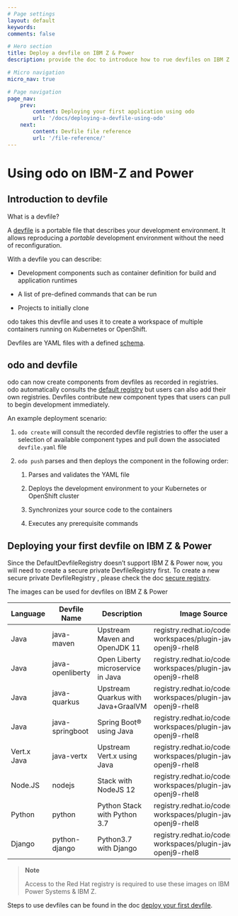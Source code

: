 ```yaml
---
# Page settings
layout: default
keywords:
comments: false

# Hero section
title: Deploy a devfile on IBM Z & Power 
description: provide the doc to introduce how to rue devfiles on IBM Z & Power platform.

# Micro navigation
micro_nav: true

# Page navigation
page_nav:
    prev:
        content: Deploying your first application using odo
        url: '/docs/deploying-a-devfile-using-odo'
    next:
        content: Devfile file reference
        url: '/file-reference/'
---
```

# Using odo on IBM-Z and Power

## Introduction to devfile

What is a devfile?

A [devfile](https://redhat-developer.github.io/devfile/) is a portable file that describes your development environment. It allows reproducing a *portable* development environment without the need of reconfiguration.

With a devfile you can describe:

  - Development components such as container definition for build and application runtimes

  - A list of pre-defined commands that can be run

  - Projects to initially clone

odo takes this devfile and uses it to create a workspace of multiple containers running on Kubernetes or OpenShift.

Devfiles are YAML files with a defined [schema](https://devfile.github.io/devfile/_attachments/api-reference.html).

## odo and devfile

odo can now create components from devfiles as recorded in registries. odo automatically consults the [default registry](https://github.com/odo-devfiles/registry) but users can also add their own registries. Devfiles contribute new component types that users can pull to begin development immediately.

An example deployment scenario:

1.  `odo create` will consult the recorded devfile registries to offer the user a selection of available component types and pull down the associated `devfile.yaml` file

2.  `odo push` parses and then deploys the component in the following order:
    
    1.  Parses and validates the YAML file
    
    2.  Deploys the development environment to your Kubernetes or OpenShift cluster
    
    3.  Synchronizes your source code to the containers
    
    4.  Executes any prerequisite commands

## Deploying your first devfile on IBM Z & Power

Since the DefaultDevfileRegistry doesn’t support IBM Z & Power now, you will need to create a secure private DevfileRegistry first. To create a new secure private DevfileRegistry , please check the doc [secure registry](https://github.com/openshift/odo/blob/main/docs/public/secure-registry.adoc).

The images can be used for devfiles on IBM Z & Power

| Language    | Devfile Name     | Description                        | Image Source                                                       | Supported Platform |
| ----------- | ---------------- | ---------------------------------- | ------------------------------------------------------------------ | ------------------ |
| Java        | java-maven       | Upstream Maven and OpenJDK 11      | registry.redhat.io/codeready-workspaces/plugin-java11-openj9-rhel8 | s390x, ppc64le     |
| Java        | java-openliberty | Open Liberty microservice in Java  | registry.redhat.io/codeready-workspaces/plugin-java11-openj9-rhel8 | s390x, ppc64le     |
| Java        | java-quarkus     | Upstream Quarkus with Java+GraalVM | registry.redhat.io/codeready-workspaces/plugin-java8-openj9-rhel8  | s390x, ppc64le     |
| Java        | java-springboot  | Spring Boot® using Java            | registry.redhat.io/codeready-workspaces/plugin-java11-openj9-rhel8 | s390x, ppc64le     |
| Vert.x Java | java-vertx       | Upstream Vert.x using Java         | registry.redhat.io/codeready-workspaces/plugin-java11-openj9-rhel8 | s390x, ppc64le     |
| Node.JS     | nodejs           | Stack with NodeJS 12               | registry.redhat.io/codeready-workspaces/plugin-java8-openj9-rhel8  | s390x, ppc64le     |
| Python      | python           | Python Stack with Python 3.7       | registry.redhat.io/codeready-workspaces/plugin-java8-openj9-rhel8  | s390x, ppc64le     |
| Django      | python-django    | Python3.7 with Django              | registry.redhat.io/codeready-workspaces/plugin-java8-openj9-rhel8  | s390x, ppc64le     |

> **Note**
> 
> Access to the Red Hat registry is required to use these images on IBM Power Systems & IBM Z.

Steps to use devfiles can be found in the doc [deploy your first devfile](https://github.com/openshift/odo/blob/main/docs/public/deploying-a-devfile-using-odo.adoc#deploying-your-first-devfile).
